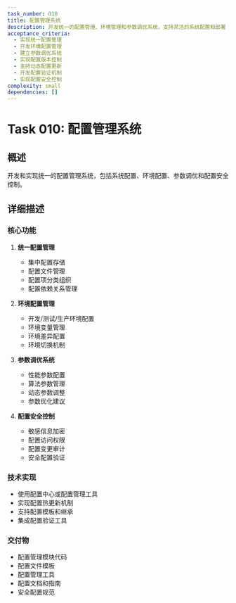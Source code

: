 ```yaml
---
task_number: 010
title: 配置管理系统
description: 开发统一的配置管理、环境管理和参数调优系统，支持灵活的系统配置和部署
acceptance_criteria:
  - 实现统一配置管理
  - 开发环境配置管理
  - 建立参数调优系统
  - 实现配置版本控制
  - 支持动态配置更新
  - 开发配置验证机制
  - 实现配置安全控制
complexity: small
dependencies: []
---
```


# Task 010: 配置管理系统

## 概述
开发和实现统一的配置管理系统，包括系统配置、环境配置、参数调优和配置安全控制。

## 详细描述

### 核心功能
1. **统一配置管理**
   - 集中配置存储
   - 配置文件管理
   - 配置项分类组织
   - 配置依赖关系管理

2. **环境配置管理**
   - 开发/测试/生产环境配置
   - 环境变量管理
   - 环境差异配置
   - 环境切换机制

3. **参数调优系统**
   - 性能参数配置
   - 算法参数管理
   - 动态参数调整
   - 参数优化建议

4. **配置安全控制**
   - 敏感信息加密
   - 配置访问权限
   - 配置变更审计
   - 安全配置验证

### 技术实现
- 使用配置中心或配置管理工具
- 实现配置热更新机制
- 支持配置模板和继承
- 集成配置验证工具

### 交付物
- 配置管理模块代码
- 配置文件模板
- 配置管理工具
- 配置文档和指南
- 安全配置规范